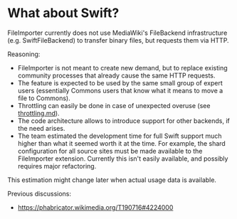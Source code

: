 # What about Swift?

FileImporter currently does not use MediaWiki's FileBackend infrastructure (e.g. SwiftFileBackend)
to transfer binary files, but requests them via HTTP.

Reasoning:
- FileImporter is not meant to create new demand, but to replace existing community processes that
  already cause the same HTTP requests.
- The feature is expected to be used by the same small group of expert users (essentially Commons
  users that know what it means to move a file to Commons).
- Throttling can easily be done in case of unexpected overuse (see [throttling.md](throttling.md)).
- The code architecture allows to introduce support for other backends, if the need arises.
- The team estimated the development time for full Swift support much higher than what it seemed
  worth it at the time. For example, the shard configuration for all source sites must be made
  available to the FileImporter extension. Currently this isn't easily available, and possibly
  requires major refactoring.

This estimation might change later when actual usage data is available.

Previous discussions:
- https://phabricator.wikimedia.org/T190716#4224000
